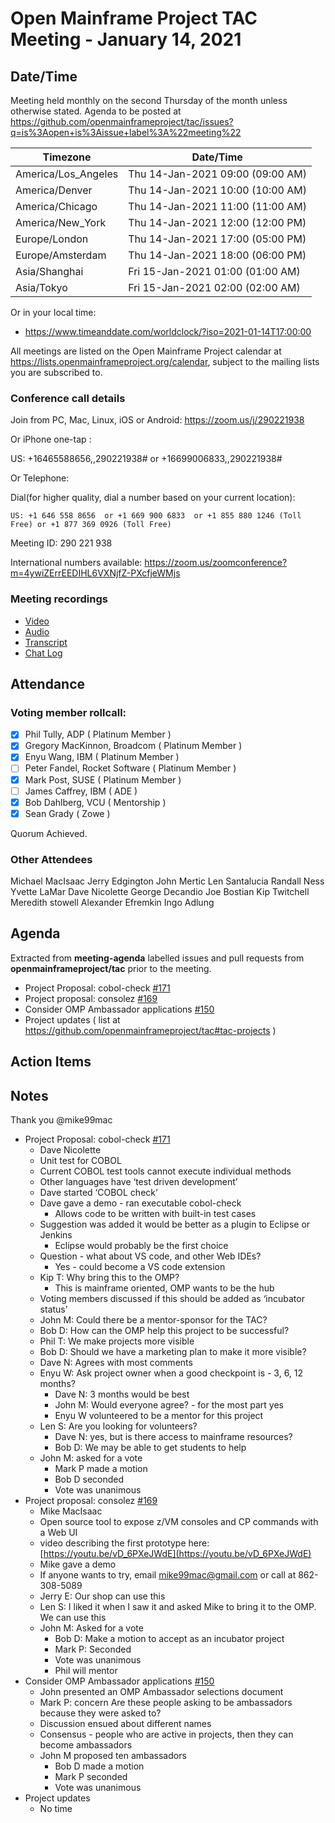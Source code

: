 # Open Mainframe Project TAC Meeting - January 14, 2021

## Date/Time

Meeting held monthly on the second Thursday of the month unless otherwise stated. Agenda to be posted at https://github.com/openmainframeproject/tac/issues?q=is%3Aopen+is%3Aissue+label%3A%22meeting%22

| Timezone | Date/Time |
|----------|-----------|
| America/Los_Angeles | Thu 14-Jan-2021 09:00 (09:00 AM) |
| America/Denver | Thu 14-Jan-2021 10:00 (10:00 AM) |
| America/Chicago | Thu 14-Jan-2021 11:00 (11:00 AM) |
| America/New_York | Thu 14-Jan-2021 12:00 (12:00 PM) |
| Europe/London | Thu 14-Jan-2021 17:00 (05:00 PM) |
| Europe/Amsterdam | Thu 14-Jan-2021 18:00 (06:00 PM) |
| Asia/Shanghai | Fri 15-Jan-2021 01:00 (01:00 AM) |
| Asia/Tokyo | Fri 15-Jan-2021 02:00 (02:00 AM) |

Or in your local time:
* https://www.timeanddate.com/worldclock/?iso=2021-01-14T17:00:00

All meetings are listed on the Open Mainframe Project calendar at https://lists.openmainframeproject.org/calendar, subject to the mailing lists you are subscribed to.

### Conference call details

Join from PC, Mac, Linux, iOS or Android: https://zoom.us/j/290221938

Or iPhone one-tap :

US: +16465588656,,290221938#  or +16699006833,,290221938#

Or Telephone:

Dial(for higher quality, dial a number based on your current location):

    US: +1 646 558 8656  or +1 669 900 6833  or +1 855 880 1246 (Toll Free) or +1 877 369 0926 (Toll Free)

Meeting ID: 290 221 938

International numbers available: https://zoom.us/zoomconference?m=4ywiZErrEEDIHL6VXNjfZ-PXcfjeWMjs

### Meeting recordings

* [Video](20210114-video.mp4)
* [Audio](20210114-audio.m4a)
* [Transcript](20210114-transcript.vtt)
* [Chat Log](20210114-chatlog.txt)

## Attendance

### Voting member rollcall:

- [x] Phil Tully, ADP ( Platinum Member )
- [x] Gregory MacKinnon, Broadcom ( Platinum Member )
- [x] Enyu Wang, IBM ( Platinum Member )
- [ ] Peter Fandel, Rocket Software ( Platinum Member )
- [x] Mark Post, SUSE ( Platinum Member )
- [ ] James Caffrey, IBM ( ADE )
- [x] Bob Dahlberg, VCU ( Mentorship )
- [x] Sean Grady ( Zowe )

Quorum Achieved.

### Other Attendees

Michael MacIsaac
Jerry Edgington
John Mertic
Len Santalucia
Randall Ness
Yvette LaMar
Dave Nicolette
George Decandio
Joe Bostian
Kip Twitchell
Meredith stowell
Alexander Efremkin
Ingo Adlung

## Agenda

Extracted from **meeting-agenda** labelled issues and pull requests from **openmainframeproject/tac** prior to the meeting.

* Project Proposal: cobol-check [#171](https://github.com/openmainframeproject/tac/issues/171)
* Project proposal: consolez [#169](https://github.com/openmainframeproject/tac/issues/169)
* Consider OMP Ambassador applications [#150](https://github.com/openmainframeproject/tac/issues/150)
* Project updates ( list at https://github.com/openmainframeproject/tac#tac-projects )

## Action Items


## Notes

Thank you @mike99mac

*   Project Proposal: cobol-check [#171](https://github.com/openmainframeproject/tac/issues/171)
    *   Dave Nicolette 
    *   Unit test for COBOL
    *   Current COBOL test tools cannot execute individual methods
    *   Other languages have ‘test driven development’
    *   Dave started ‘COBOL check’
    *   Dave gave a demo - ran executable cobol-check
        *   Allows code to be written with built-in test cases
    *   Suggestion was added it would be better as a plugin to Eclipse or Jenkins
        *   Eclipse would probably be the first choice
    *   Question - what about VS code, and other Web IDEs?
        *   Yes - could become a VS code extension
    *   Kip T: Why bring this to the OMP?
        *   This is mainframe oriented, OMP wants to be the hub
    *   Voting members discussed if this should be added as ‘incubator status’
    *   John M: Could there be a mentor-sponsor for the TAC?
    *   Bob D: How can the OMP help this project to be successful?
    *   Phil T: We make projects more visible
    *   Bob D: Should we have a marketing plan to make it more visible?
    *   Dave N: Agrees with most comments
    *   Enyu W: Ask project owner when a good checkpoint is - 3, 6, 12 months?
        *   Dave N: 3 months would be best
        *   John M: Would everyone agree? - for the most part yes
        *   Enyu W volunteered to be a mentor for this project
    *   Len S: Are you looking for volunteers?
        *   Dave N: yes, but is there access to mainframe resources?
        *   Bob D: We may be able to get students to help
    *   John M: asked for a vote 
        *   Mark P made a motion
        *   Bob D seconded
        *   Vote was unanimous
*   Project proposal: consolez [#169](https://github.com/openmainframeproject/tac/issues/169)
    *   Mike MacIsaac
    *   Open source tool to expose z/VM consoles and CP commands with a Web UI
    *    video describing the first prototype here: [https://youtu.be/vD_6PXeJWdE](https://youtu.be/vD_6PXeJWdE)
    *   Mike gave a demo
    *   If anyone wants to try, email [mike99mac@gmail.com](mailto:mike99mac@gmail.com) or call at 862-308-5089
    *   Jerry E: Our shop can use this
    *   Len S: I liked it when I saw it and asked Mike to bring it to the OMP. We can use this
    *   John M: Asked for a vote
        *   Bob D: Make a motion to accept as an incubator project
        *   Mark P: Seconded
        *   Vote was unanimous
        *   Phil will mentor
*   Consider OMP Ambassador applications [#150](https://github.com/openmainframeproject/tac/issues/150)
    *   John presented an OMP Ambassador selections document
    *   Mark P: concern Are these people asking to be ambassadors because they were asked to?
    *   Discussion ensued about different names
    *   Consensus - people who are active in projects, then they can become ambassadors
    *   John M proposed ten ambassadors
        *   Bob D made a motion
        *   Mark P seconded
        *   Vote was unanimous
*   Project updates
    *   No time 
